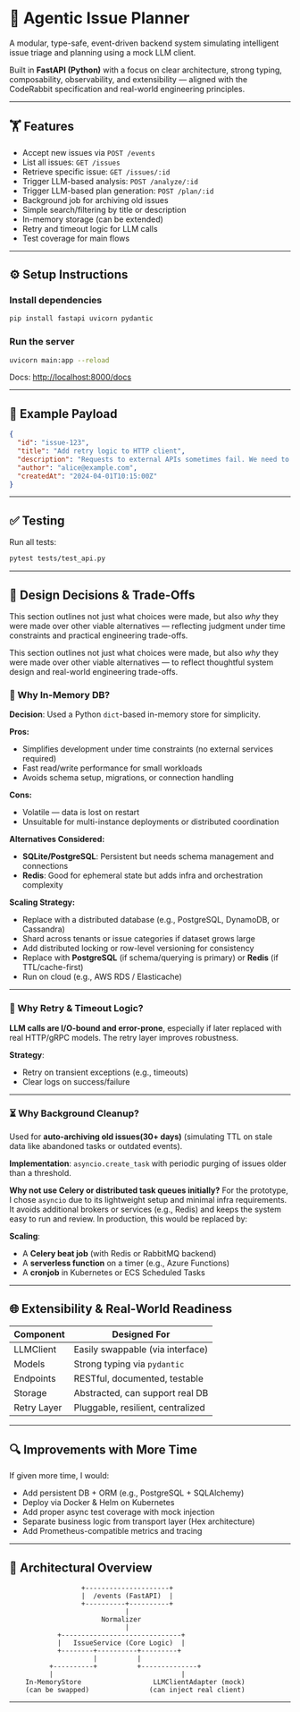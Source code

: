 # 🐇 Agentic Issue Planner

A modular, type-safe, event-driven backend system simulating intelligent issue triage and planning using a mock LLM client.

Built in **FastAPI (Python)** with a focus on clear architecture, strong typing, composability, observability, and extensibility — aligned with the CodeRabbit specification and real-world engineering principles.

---

## 🏋️ Features

* Accept new issues via `POST /events`
* List all issues: `GET /issues`
* Retrieve specific issue: `GET /issues/:id`
* Trigger LLM-based analysis: `POST /analyze/:id`
* Trigger LLM-based plan generation: `POST /plan/:id`
* Background job for archiving old issues
* Simple search/filtering by title or description
* In-memory storage (can be extended)
* Retry and timeout logic for LLM calls
* Test coverage for main flows

---

## ⚙️ Setup Instructions

### Install dependencies

```bash
pip install fastapi uvicorn pydantic
```

### Run the server

```bash
uvicorn main:app --reload
```

Docs: [http://localhost:8000/docs](http://localhost:8000/docs)

---

## 🧪 Example Payload

```json
{
  "id": "issue-123",
  "title": "Add retry logic to HTTP client",
  "description": "Requests to external APIs sometimes fail. We need to add automatic retries.",
  "author": "alice@example.com",
  "createdAt": "2024-04-01T10:15:00Z"
}
```

---

## ✅ Testing

Run all tests:

```bash
pytest tests/test_api.py
```

---

## 🧠 Design Decisions & Trade-Offs

This section outlines not just what choices were made, but also *why* they were made over other viable alternatives — reflecting judgment under time constraints and practical engineering trade-offs.

This section outlines not just what choices were made, but also *why* they were made over other viable alternatives — to reflect thoughtful system design and real-world engineering trade-offs.

### 💃️ Why In-Memory DB?

**Decision**: Used a Python `dict`-based in-memory store for simplicity.

**Pros:**

* Simplifies development under time constraints (no external services required)
* Fast read/write performance for small workloads
* Avoids schema setup, migrations, or connection handling

**Cons:**

* Volatile — data is lost on restart
* Unsuitable for multi-instance deployments or distributed coordination

**Alternatives Considered:**

* **SQLite/PostgreSQL**: Persistent but needs schema management and connections
* **Redis**: Good for ephemeral state but adds infra and orchestration complexity

**Scaling Strategy:**

* Replace with a distributed database (e.g., PostgreSQL, DynamoDB, or Cassandra)
* Shard across tenants or issue categories if dataset grows large
* Add distributed locking or row-level versioning for consistency
* Replace with **PostgreSQL** (if schema/querying is primary) or **Redis** (if TTL/cache-first)
* Run on cloud (e.g., AWS RDS / Elasticache)

---

### 🔄 Why Retry & Timeout Logic?

**LLM calls are I/O-bound and error-prone**, especially if later replaced with real HTTP/gRPC models. The retry layer improves robustness.

**Strategy**:

* Retry on transient exceptions (e.g., timeouts)
* Clear logs on success/failure

---

### ⏳ Why Background Cleanup?

Used for **auto-archiving old issues(30+ days)** (simulating TTL on stale data like abandoned tasks or outdated events).

**Implementation**: `asyncio.create_task` with periodic purging of issues older than a threshold.

**Why not use Celery or distributed task queues initially?**
For the prototype, I chose `asyncio` due to its lightweight setup and minimal infra requirements. It avoids additional brokers or services (e.g., Redis) and keeps the system easy to run and review. In production, this would be replaced by:

**Scaling**:

* A **Celery beat job** (with Redis or RabbitMQ backend)
* A **serverless function** on a timer (e.g., Azure Functions)
* A **cronjob** in Kubernetes or ECS Scheduled Tasks

---

## 🌐 Extensibility & Real-World Readiness

| Component   | Designed For                      |
| ----------- | --------------------------------- |
| LLMClient   | Easily swappable (via interface)  |
| Models      | Strong typing via `pydantic`      |
| Endpoints   | RESTful, documented, testable     |
| Storage     | Abstracted, can support real DB   |
| Retry Layer | Pluggable, resilient, centralized |

---

## 🔍 Improvements with More Time

If given more time, I would:

* Add persistent DB + ORM (e.g., PostgreSQL + SQLAlchemy)
* Deploy via Docker & Helm on Kubernetes
* Add proper async test coverage with mock injection
* Separate business logic from transport layer (Hex architecture)
* Add Prometheus-compatible metrics and tracing

---

## 🧭 Architectural Overview

```
                  +---------------------+
                  |  /events (FastAPI)  |
                  +----------+----------+
                             |
                       Normalizer
                             |
            +------------------------------+
            |   IssueService (Core Logic)  |
            +--------+----------+---------+
                     |          |
          +----------+          +--------------+
          |                                |
    In-MemoryStore                  LLMClientAdapter (mock)
    (can be swapped)               (can inject real client)
```

---

